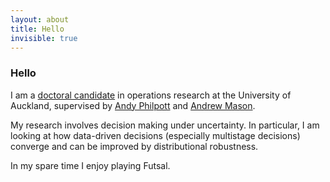 ```yaml
---
layout: about
title: Hello
invisible: true
---
```


### Hello

I am a [doctoral candidate](https://profiles.auckland.ac.nz/dkee331) in operations research at the University of Auckland, supervised by [Andy Philpott](https://profiles.auckland.ac.nz/a-philpott) and [Andrew Mason](https://profiles.auckland.ac.nz/a-mason).

My research involves decision making under uncertainty. In particular, I am looking at how data-driven decisions (especially multistage decisions) converge and can be improved by distributional robustness.

<!---<b>Interests</b>:
<ul>
    <li>Optimisation</li>
    <li>Economics</li>
    <li>Probability and Statistics</li>
</ul>--->

In my spare time I enjoy playing Futsal.
